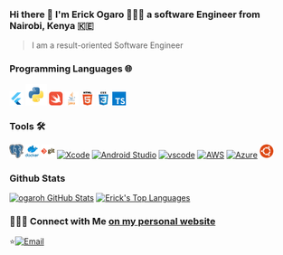 ### Hi there 👋 I'm Erick Ogaro 👨🏾‍💻 a software Engineer from Nairobi, Kenya 🇰🇪

> I am a result-oriented Software Engineer

### Programming Languages 🌐

[<img src="https://raw.githubusercontent.com/github/explore/80688e429a7d4ef2fca1e82350fe8e3517d3494d/topics/flutter/flutter.png" alt="Flutter" width="24">](https://flutter.dev/) [<img src="https://raw.githubusercontent.com/github/explore/80688e429a7d4ef2fca1e82350fe8e3517d3494d/topics/python/python.png" alt="Python" width="38">](https://python.org/) [<img src="https://raw.githubusercontent.com/github/explore/80688e429a7d4ef2fca1e82350fe8e3517d3494d/topics/swift/swift.png" alt="Swift" width="24">](https://swift.org/) [<img src="https://raw.githubusercontent.com/github/explore/80688e429a7d4ef2fca1e82350fe8e3517d3494d/topics/java/java.png" alt="Java" width="24">](https://java.com/) [<img src="https://raw.githubusercontent.com/github/explore/80688e429a7d4ef2fca1e82350fe8e3517d3494d/topics/html/html.png" alt="html" width="24">](https://developer.mozilla.org/en-US/docs/Web/HTML) [<img src="https://raw.githubusercontent.com/github/explore/80688e429a7d4ef2fca1e82350fe8e3517d3494d/topics/css/css.png" alt="css" width="24">](https://developer.mozilla.org/en-US/docs/Web/CSS) [<img src="https://raw.githubusercontent.com/github/explore/80688e429a7d4ef2fca1e82350fe8e3517d3494d/topics/typescript/typescript.png" alt="typescript" width="24">](hhttps://www.typescriptlang.org/)

### Tools 🛠️

[<img src="https://raw.githubusercontent.com/github/explore/80688e429a7d4ef2fca1e82350fe8e3517d3494d/topics/postgresql/postgresql.png" alt="postgresql" width="24">](https://www.postgresql.com/) [<img src="https://raw.githubusercontent.com/github/explore/80688e429a7d4ef2fca1e82350fe8e3517d3494d/topics/docker/docker.png" alt="docker" width="24">](https://docker.com/) [<img src="https://raw.githubusercontent.com/github/explore/80688e429a7d4ef2fca1e82350fe8e3517d3494d/topics/git/git.png" alt="Git" width="24">](https://git-scm.com/) [<img src="https://logonoid.com/images/thumbs/xcode-logo.jpg" alt="Xcode" width="24">](https://developer.apple.com/xcode/) [<img src="https://logonoid.com/images/thumbs/android-studio-logo.png" alt="Android Studio" width="24">](https://developer.android.com/studio/) [<img src="https://upload.wikimedia.org/wikipedia/commons/thumb/2/2d/Visual_Studio_Code_1.18_icon.svg/1200px-Visual_Studio_Code_1.18_icon.svg.png" alt="vscode" width="24">](https://code.visualstudio.com/) [<img src="https://logonoid.com/images/thumbs/aws-logo.png" alt="AWS" width="24">](https://aws.amazon.com/) [<img src="https://mspoweruser.com/wp-content/uploads/2017/09/azure-1.png" alt="Azure" width="24">](https://azure.microsoft.com/) [<img src="https://raw.githubusercontent.com/github/explore/80688e429a7d4ef2fca1e82350fe8e3517d3494d/topics/ubuntu/ubuntu.png" alt="Ubuntu" width="24">](https://ubuntu.com/)

### Github Stats

[![ogaroh GitHub Stats](https://github-readme-stats.vercel.app/api?username=ogaroh&show_icons=true&count_private=true)](https://github.com/ogaroh/)
<a href="https://github.com/ogaroh/github-readme-stats">
<img align="top" src="https://github-readme-stats.vercel.app/api/top-langs/?username=ogaroh&layout=compact&theme=tokyonight&hide_border=true" alt="Erick's Top Languages"/>
</a>

### 👨🏾‍💻 Connect with Me [on my personal website](https://ogaroh.github.io)

<p align="left">
 ⭐️<a href="mailto:erickogaro1998+github@gmail.com"><img alt="Email" src="https://img.shields.io/badge/Email-erickogaro1998@gmail.com-green?style=flat&logo=gmail"></a>
</p>
